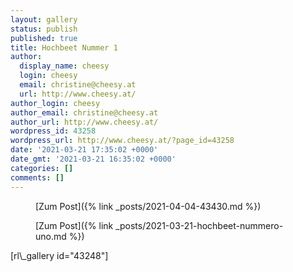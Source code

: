 ```yaml
---
layout: gallery
status: publish
published: true
title: Hochbeet Nummer 1
author:
  display_name: cheesy
  login: cheesy
  email: christine@cheesy.at
  url: http://www.cheesy.at/
author_login: cheesy
author_email: christine@cheesy.at
author_url: http://www.cheesy.at/
wordpress_id: 43258
wordpress_url: http://www.cheesy.at/?page_id=43258
date: '2021-03-21 17:35:02 +0000'
date_gmt: '2021-03-21 16:35:02 +0000'
categories: []
comments: []
---
```

<!-- wp:core-embed/wordpress {"url":"http://www.cheesy.at/2021/04/43430/","type":"rich","providerNameSlug":"cheesy-at","className":""} -->
<figure class="wp-block-embed-wordpress wp-block-embed is-type-rich is-provider-cheesy-at">
<div class="wp-block-embed__wrapper">
[Zum Post]({% link _posts/2021-04-04-43430.md %})
</div>
</figure>
<!-- /wp:core-embed/wordpress -->
<!-- wp:core-embed/wordpress {"url":"http://www.cheesy.at/2021/03/hochbeet-nummero-uno/","type":"rich","providerNameSlug":"cheesy-at","className":""} -->
<figure class="wp-block-embed-wordpress wp-block-embed is-type-rich is-provider-cheesy-at">
<div class="wp-block-embed__wrapper">
[Zum Post]({% link _posts/2021-03-21-hochbeet-nummero-uno.md %})
</div>
</figure>
<!-- /wp:core-embed/wordpress -->
<!-- wp:paragraph -->
[rl\_gallery id="43248"]
<!-- /wp:paragraph -->
